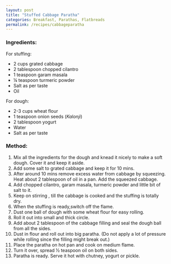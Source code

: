```yaml
---
layout: post
title: "Stuffed Cabbage Paratha"
categories: Breakfast, Parathas, Flatbreads
permalink: /recipes/cabbageparatha
---
```

### Ingredients:

For stuffing:
* 2 cups grated cabbage
* 2 tablespoon chopped cilantro
* 1 teaspoon garam masala
* ¼ teaspoon turmeric powder
* Salt as per taste
* Oil

For dough:
* 2-3 cups wheat flour
* 1 teaspoon onion seeds (_Kalonji_)
* 2 tablespoon yogurt
* Water
* Salt as per taste

### Method:
1. Mix all the ingredients for the dough and knead it nicely to make a soft dough. Cover it and keep it aside. 
2. Add some salt to grated cabbage and keep it for 10 mins.
3. After around 10 mins remove excess water from cabbage by squeezing.
 Heat about 2 tablespoon of oil in a pan. Add the squeezed cabbage.
4. Add chopped cilantro, garam masala, turmeric powder and little bit of salt to it.
5. Keep on stirring , till the cabbage is cooked and the stuffing is totally dry.
6. When the stuffing is ready,switch off the flame.
7. Dust one ball of dough with some wheat flour for easy rolling.
8. Roll it out into small and thick circle. 
9. Add about 2 tablespoon of the cabbage filling and seal the dough ball from all the sides.
10. Dust in flour and roll out into big paratha. (Do not apply a lot of pressure while rolling since the filling might break out.)
11. Place the paratha on hot pan and cook on medium flame.
13. Turn it over, spread ½ teaspoon oil on both sides.
14. Paratha is ready. Serve it hot with chutney, yogurt or pickle.
